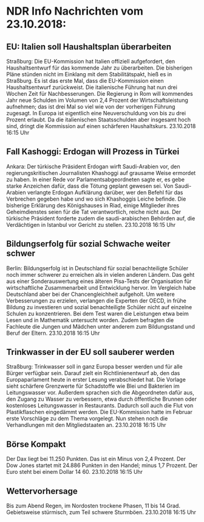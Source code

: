 # NDR Info Nachrichten vom 23.10.2018:


## EU: Italien soll Haushaltsplan überarbeiten
Straßburg:	Die EU-Kommission hat Italien offiziell aufgefordert, den Haushaltsentwurf für das kommende Jahr zu überarbeiten. Die bisherigen Pläne stünden nicht im Einklang mit dem Stabilitätspakt, hieß es in Straßburg. Es ist das erste Mal, dass die EU-Kommission einen Haushaltsentwurf zurückweist. Die italienische Führung hat nun drei Wochen Zeit für Nachbesserungen. Die Regierung in Rom will kommendes Jahr neue Schulden im Volumen von 2,4 Prozent der Wirtschaftsleistung aufnehmen; das ist drei Mal so viel wie von der vorherigen Führung zugesagt. In Europa ist eigentlich eine Neuverschuldung von bis zu drei Prozent erlaubt. Da die italienischen Staatsschulden aber insgesamt hoch sind, dringt die Kommission auf einen schärferen Haushaltskurs. 23.10.2018 16:15 Uhr 

## Fall Kashoggi: Erdogan will Prozess in Türkei
Ankara: Der türkische Präsident Erdogan wirft Saudi-Arabien vor, den regierungskritischen Journalisten Khashoggi auf grausame Weise ermordet zu haben. In einer Rede vor Parlamentsabgeordneten sagte er, es gebe starke Anzeichen dafür, dass die Tötung geplant gewesen sei. Von Saudi-Arabien verlangte Erdogan Aufklärung darüber, wer den Befehl für das Verbrechen gegeben habe und wo sich Khashoggis Leiche befinde. Die bisherige Erklärung des Königshauses in Riad, einige Mitglieder ihres Geheimdienstes seien für die Tat verantwortlich, reiche nicht aus. Der türkische Präsident forderte zudem die saudi-arabischen Behörden auf, die Verdächtigen in Istanbul vor Gericht zu stellen. 23.10.2018 16:15 Uhr 

## Bildungserfolg für sozial Schwache weiter schwer
Berlin: Bildungserfolg ist in Deutschland für sozial benachteiligte Schüler noch immer schwerer zu erreichen als in vielen anderen Ländern. Das geht aus einer Sonderauswertung eines älteren Pisa-Tests der Organisation für wirtschaftliche Zusammenarbeit und Entwicklung hervor. Im Vergleich habe Deutschland aber bei der Chancengleichheit aufgeholt. Um weitere Verbesserungen zu erzielen, verlangen die Experten der OECD, in frühe Bildung zu investieren und sozial benachteiligte Schüler nicht auf einzelne Schulen zu konzentrieren. Bei dem Test waren die Leistungen etwa beim Lesen und in Mathematik untersucht worden. Zudem befragten die Fachleute die Jungen und Mädchen unter anderem zum Bildungsstand und Beruf der Eltern. 23.10.2018 16:15 Uhr 

## Trinkwasser in der EU soll sauberer werden
Straßburg: Trinkwasser soll in ganz Europa besser werden und für alle Bürger verfügbar sein. Darauf zielt ein Richtlinienentwurf ab, den das Europaparlament heute in erster Lesung verabschiedet hat. Die Vorlage sieht schärfere Grenzwerte für Schadstoffe wie Blei und Bakterien im Leitungswasser vor. Außerdem sprachen sich die Abgeordneten dafür aus, den Zugang zu Wasser zu verbessern, etwa durch öffentliche Brunnen oder kostenloses Leitungswasser in Restaurants. Dadurch soll auch die Flut von Plastikflaschen eingedämmt werden. Die EU-Kommission hatte im Februar erste Vorschläge zu dem Thema vorgelegt. Nun stehen noch die Verhandlungen mit den Mitgliedstaaten an. 23.10.2018 16:15 Uhr 

## Börse Kompakt
Der Dax liegt bei 11.250 Punkten. Das ist ein Minus von 2,4 Prozent. Der Dow Jones startet mit 24.886 Punkten in den Handel; minus 1,7 Prozent. Der Euro steht bei einem Dollar 14 60. 23.10.2018 16:15 Uhr 

## Wettervorhersage
Bis zum Abend Regen, im Nordosten trockene Phasen, 11 bis 14 Grad. Gebietsweise stürmisch, zum Teil schwere Sturmböen. 23.10.2018 16:15 Uhr 
